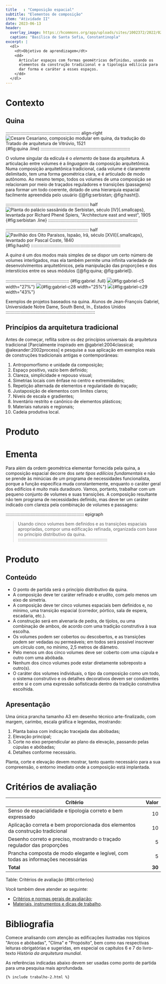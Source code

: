 ```yaml
---
title   : "Composição espacial"
subtitle: "Elementos de composição"
item: "Atividade II"
date: 2023-06-13
header:
  overlay_image: https://hcommons.org/app/uploads/sites/1002372/2022/02/29a_Coupe_longitudinale_et_vue_sur_latrium-mirror.jpg
  caption: "Basílica de Santa Sofia, Constantinopla"
excerpt: |
  <dl>
    <dt>Objetivo de aprendizagem</dt>
    <dd>
      Articular espaços com formas geométricas definidas, usando os
      elementos da construção tradicional e a tipologia edilícia para
      dar forma e caráter a esses espaços.
    </dd>
  </dl>
---
```


# Contexto #

## Quina ##

:::::::::::::::::::::::::::::::::::::::::::::::::::::::::::: align-right
![Cesare Cesariano, composição modular em quina, da tradução do [Tratado de arquitetura de Vitrúvio, 1521][]](https://hcommons.org/app/uploads/sites/1002372/2022/02/cesariano-120a1.png){#fig:quina .line}
::::::::::::::::::::::::::::::::::::::::::::::::::::::::::::::::::::::::

[Tratado de arquitetura de Vitrúvio, 1521]: http://archive.org/details/gri_33125008262210

O volume singular da edícula é o *elemento* de base da arquitetura. A
articulação entre volumes é a *linguagem* da composição arquitetônica.
Numa composição arquitetônica tradicional, cada volume é claramente
delimitado, tem uma forma geométrica clara, e é articulado de modo
autônomo. Ao mesmo tempo, todos os volumes de uma composição se
relacionam por meio de traçados reguladores e transições (passagens)
para formar um todo coerente, dotado de uma hierarquia espacial
facilmente apreendida pelo usuário ([@fig:serbistan; @fig:hasht]).

::::::::::::::::::::::::::::::::::::::::::::::::::::::::::::::::::: half
![Planta do palácio sassânida de Serbistan, século [IV]{.smallcaps}, levantada por [Richard Phené Spiers, "Architecture east and west", 1905][]](https://hcommons.org/app/uploads/sites/1002372/2023/03/serbistan-mit-157396_cp.png){#fig:serbistan .line}
::::::::::::::::::::::::::::::::::::::::::::::::::::::::::::::::::::::::

[Richard Phené Spiers, "Architecture east and west", 1905]: http://hdl.handle.net/1721.3/63979

::::::::::::::::::::::::::::::::::::::::::::::::::::::::::::::::::: half
![Pavilhão dos Oito Paraísos, Ispaão, Irã, século [XVII]{.smallcaps}, levantado por [Pascal Coste, 1840][]](https://i.pinimg.com/originals/0f/db/30/0fdb3014815ff18f1a46b51256eaac80.jpg){#fig:hasht}
::::::::::::::::::::::::::::::::::::::::::::::::::::::::::::::::::::::::

[Pascal Coste, 1840]: https://commons.wikimedia.org/wiki/File:Hasht_Behesht,_Plan_and_section_by_Pascal_Coste.jpg

A *quina* é um dos modos mais simples de se dispor um certo número de
volumes interligados, mas ela também permite uma infinita variedade de
desenvolvimentos arquitetônicos, pela manipulação das proporções e dos
interstícios entre os seus módulos ([@fig:quina; @fig:gabriel]).

::::::::::::::::::::::::::::::::::::::::::::::::::: {#fig:gabriel .full}
![](https://hcommons.org/app/uploads/sites/1002372/2022/02/gabriel-c5.jpg){#fig:gabriel-c5 width="27%"}
![](https://hcommons.org/app/uploads/sites/1002372/2022/02/gabriel-c28.jpg){#fig:gabriel-c28 width="25%"}
![](https://hcommons.org/app/uploads/sites/1002372/2022/02/gabriel-c29.jpg){#fig:gabriel-c29 width="43%"}

Exemplos de projetos baseados na quina. Alunos de Jean-François Gabriel, Universidade Notre Dame, South Bend, In., Estados Unidos
::::::::::::::::::::::::::::::::::::::::::::::::::::::::::::::::::::::::

## Princípios da arquitetura tradicional ##

Antes de começar, reflita sobre os dez princípios universais da
arquitetura tradicional [Parcialmente inspirado em
@gabriel:2004classical; @alexander:2002process] e pesquise a sua
aplicação em exemplos reais de construções tradicionais antigas e
contemporâneas:

 1. Antropomorfismo e unidade da composição;
 2. Espaço positivo, vazio bem definido;
 3. Clareza, simplicidade e repouso visual;
 4. Simetrias locais com ênfase no centro e extremidades;
 5. Repetição alternada de elementos e regularidade do traçado;
 6. Justaposição de elementos com limites claros;
 7. Níveis de escala e gradientes;
 8. Inventário restrito e canônico de elementos plásticos;
 9. Materiais naturais e regionais;
10. Cadeia produtiva local.
 
# Produto #

# Ementa #

Para além da ordem geométrica elementar fornecida pela quina, a
composição espacial decorre dos *sete tipos edilícios fundamentais* e
não se prende às minúcias de um programa de necessidades funcionalista,
porque a função específica muda constantemente, enquanto o caráter geral
dos edifícios é muito mais duradouro. Vamos, portanto, trabalhar com um
pequeno conjunto de volumes e suas transições. A composição resultante
não tem programa de necessidades definido, mas deve ter um caráter
indicado com clareza pela combinação de volumes e passagens:

::::::::::::::::::::::::::::::::::::::::::::::::::::::::::::::: epigraph
> Usando cinco volumes bem definidos e as transições espaciais
> apropriadas, compor uma edificação refinada, organizada com base no
> princípio distributivo da quina.
::::::::::::::::::::::::::::::::::::::::::::::::::::::::::::::::::::::::

# Produto #

## Conteúdo ##

- O ponto de partida será o princípio distributivo da quina.
- A composição deve ter caráter refinado e erudito, com pelo menos um
  eixo de simetria.
- A composição deve ter cinco volumes espaciais bem definidos e, no
  mínimo, uma transição espacial (corredor, pórtico, sala de espera,
  escadaria, etc.).
- A construção será em alvenaria de pedra, de tijolos, ou uma combinação
  de ambos, de acordo com uma tradição construtiva à sua escolha.
- Os volumes podem ser cobertos ou descobertos, e as transições podem
  ser vedadas ou permeáveis; em todos será possível inscrever
  um círculo com, no mínimo, 2,5 metros de diâmetro.
- Pelo menos um dos cinco volumes deve ser coberto com uma cúpula e
  outro com uma abóbada.
- Nenhum dos cinco volumes pode estar diretamente sobreposto a outro(s).
- O caráter dos volumes individuais, o tipo da composição como um todo,
  o sistema construtivo e os detalhes decorativos devem ser condizentes
  entre si e com uma expressão sofisticada dentro da tradição
  construtiva escolhida.

## Apresentação ##

Uma única prancha tamanho A3 em desenho técnico arte-finalizado, com
margem, carimbo, escala gráfica e legendas, mostrando:

1. Planta baixa com indicação tracejada das abóbadas;
2. Elevação principal;
3. Corte no eixo perpendicular ao plano da elevação, passando pelas
   cúpulas e abóbadas;
4. Detalhes conforme necessário.

Planta, corte e elevação devem mostrar, tanto quanto necessário para a
sua compreensão, o entorno imediato onde a composição está implantada.

# Critérios de avaliação #

| Critério                                                                          |  Valor |
|-----------------------------------------------------------------------------------|-------:|
| Senso de espacialidade e tipologia correto e bem expressado                       |     10 |
| Aplicação correta e bem proporcionada dos elementos da construção tradicional     |     10 |
| Desenho correto e preciso, mostrando o traçado regulador das proporções           |      5 |
| Prancha composta de modo elegante e legível, com todas as informações necessárias |      5 |
| **Total**                                                                         | **30** |

Table: Critérios de avaliação {#tbl:criterios}

Você também deve atender ao seguinte:

- [Critérios e normas gerais de avaliação](../_plano/avalia.md);
- [Materiais, instrumentos e dicas de trabalho](materiais.md).

# Bibliografia #

Comece analisando com atenção as edificações ilustradas nos tópicos
"Arcos e abóbadas", "Clima" e "Propósito", bem como nas respectivas
leituras obrigatórias e sugeridas, em especial os capítulos 6 e 7 do
livro-texto *História da arquitetura mundial*.

As referências indicadas abaixo devem ser usadas como ponto de partida
para uma pesquisa mais aprofundada.

```{=html}
{% include trabalho-2.html %}
```

